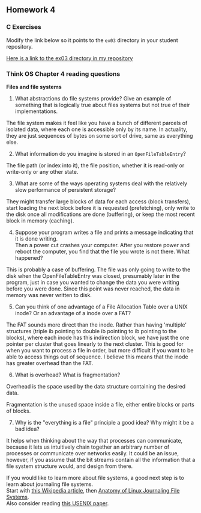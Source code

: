 ## Homework 4

### C Exercises

Modify the link below so it points to the `ex03` directory in your
student repository.

[Here is a link to the ex03 directory in my repository](https://github.com/KaitlynKeil/ExercisesInC/tree/master/exercises/ex03.md)

### Think OS Chapter 4 reading questions

**Files and file systems**

1) What abstractions do file systems provide?  Give an example of something that is logically 
true about files systems but not true of their implementations.

The file system makes it feel like you have a bunch of different parcels of isolated data, where each one is accessible only by its name. In actuality, they are just sequences of bytes on some sort of drive, same as everything else.

2) What information do you imagine is stored in an `OpenFileTableEntry`?

The file path (or index into it), the file position, whether it is read-only or write-only or any other state.

3) What are some of the ways operating systems deal with the relatively slow performance of persistent storage?

They might transfer large blocks of data for each access (block transfers), start loading the next block before it is requested (prefetching), only write to the disk once all modifications are done (buffering), or keep the most recent block in memory (caching).

4) Suppose your program writes a file and prints a message indicating that it is done writing.  
Then a power cut crashes your computer.  After you restore power and reboot the computer, you find that the file you wrote is not there.  What happened?

This is probably a case of buffering. The file was only going to write to the disk when the OpenFileTableEntry was closed, presumably later in the program, just in case you wanted to change the data you were writing before you were done. Since this point was never reached, the data in memory was never written to disk.

5) Can you think of one advantage of a File Allocation Table over a UNIX inode?  Or an advantage of a inode over a FAT?

The FAT sounds more direct than the inode. Rather than having 'multiple' structures (triple ib pointing to double ib pointing to ib pointing to the blocks), where each inode has this indirection block, we have just the one pointer per cluster that goes linearly to the next cluster. This is good for when you want to process a file in order, but more difficult if you want to be able to access things out of sequence. I believe this means that the inode has greater overhead than the FAT.

6) What is overhead?  What is fragmentation?

Overhead is the space used by the data structure containing the desired data.

Fragmentation is the unused space inside a file, either entire blocks or parts of blocks.

7) Why is the "everything is a file" principle a good idea?  Why might it be a bad idea?

It helps when thinking about the way that processes can communicate, because it lets us intuitively chain together an arbitrary number of processes or communicate over networks easily. It could be an issue, however, if you assume that the bit streams contain all the information that a file system structure would, and design from there.

If you would like to learn more about file systems, a good next step is to learn about journaling file systems.  
Start with [this Wikipedia article](https://en.wikipedia.org/wiki/Journaling_file_system), then 
[Anatomy of Linux Journaling File Systems](http://www.ibm.com/developerworks/library/l-journaling-filesystems/index.html).  
Also consider reading [this USENIX paper](https://www.usenix.org/legacy/event/usenix05/tech/general/full_papers/prabhakaran/prabhakaran.pdf).
